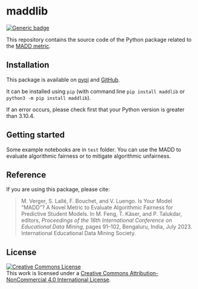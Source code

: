 # maddlib

[![Generic badge](https://img.shields.io/badge/python-3.10.4-green.svg)](https://shields.io/)

This repository contains the source code of the Python package related to the [MADD metric](https://github.com/melinaverger/MADD).

## Installation

This package is available on [pypi](https://pypi.org/project/maddlib/) and [GitHub](https://github.com/melinaverger/maddlib).

It can be installed using `pip` (with command line `pip install maddlib` or `python3 -m pip install maddlib`).

If an error occurs, please check first that your Python version is greater than 3.10.4.

## Getting started

Some example notebooks are in `test` folder. You can use the MADD to evaluate algorithmic fairness or to mitigate algorithmic unfairness.

## Reference

If you are using this package, please cite:

> M. Verger, S. Lallé, F. Bouchet, and V. Luengo. Is Your Model ”MADD”? A Novel Metric to Evaluate Algorithmic Fairness for Predictive Student Models. In M. Feng, T. Käser, and P. Talukdar, editors, *Proceedings of the 16th International Conference on Educational Data Mining*, pages 91–102, Bengaluru, India, July 2023. International Educational Data Mining Society.

## License

<a rel="license" href="http://creativecommons.org/licenses/by-nc/4.0/"><img alt="Creative Commons License" style="border-width:0" src="https://i.creativecommons.org/l/by-nc/4.0/88x31.png" /></a><br />This work is licensed under a <a rel="license" href="http://creativecommons.org/licenses/by-nc/4.0/">Creative Commons Attribution-NonCommercial 4.0 International License</a>.
